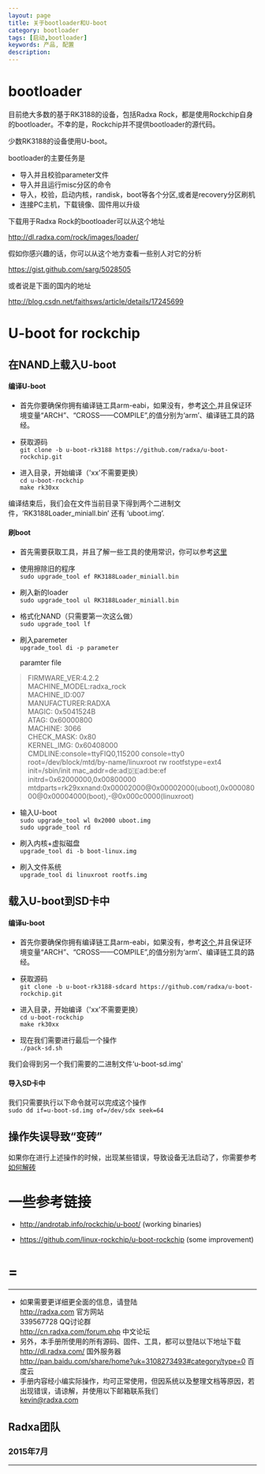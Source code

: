 ```yaml
---
layout: page
title: 关于bootloader和U-boot
category: bootloader
tags: [启动,bootloader]
keywords: 产品, 配置
description:
---
```



# bootloader  

目前绝大多数的基于RK3188的设备，包括Radxa Rock，都是使用Rockchip自身的bootloader。不幸的是，Rockchip并不提供bootloader的源代码。  

少数RK3188的设备使用U-boot。  

bootloader的主要任务是  

* 导入并且校验parameter文件  
* 导入并且运行misc分区的命令  
* 导入，校验，启动内核，randisk，boot等各个分区,或者是recovery分区刷机  
* 连接PC主机，下载镜像、固件用以升级  

下载用于Radxa Rock的bootloader可以从这个地址  

http://dl.radxa.com/rock/images/loader/  

假如你感兴趣的话，你可以从这个地方查看一些别人对它的分析  

https://gist.github.com/sarg/5028505  

或者说是下面的国内的地址  

http://blog.csdn.net/faithsws/article/details/17245699  



# U-boot for rockchip  


## 在NAND上载入U-boot  

#### 编译U-boot  

* 首先你要确保你拥有编译链工具arm-eabi，如果没有，参考[这个](http://radxa.com/Rock/install_toolchain),并且保证环境变量“ARCH”、“CROSS——COMPILE”,的值分别为‘arm’、编译链工具的路经。  

* 获取源码  
	`git clone -b u-boot-rk3188 https://github.com/radxa/u-boot-rockchip.git`  

* 进入目录，开始编译（'xx'不需要更换）  
	`cd u-boot-rockchip`  
	`make rk30xx`  

编译结束后，我们会在文件当前目录下得到两个二进制文件，‘RK3188Loader_miniall.bin’ 还有 ‘uboot.img’.


#### 刷boot  

* 首先需要获取工具，并且了解一些工具的使用常识，你可以参考[这里](http://radxa.com/Rock/flash_the_image)  

* 使用擦除旧的程序  
	`sudo upgrade_tool ef RK3188Loader_miniall.bin`  

* 刷入新的loader  
	`sudo upgrade_tool ul RK3188Loader_miniall.bin`  

* 格式化NAND（只需要第一次这么做）  
	`sudo upgrade_tool lf`  

* 刷入paremeter  
	`upgrade_tool di -p parameter`  

	paramter file  

>  FIRMWARE_VER:4.2.2  
   MACHINE_MODEL:radxa_rock  
   MACHINE_ID:007  
   MANUFACTURER:RADXA  
   MAGIC: 0x5041524B  
   ATAG: 0x60000800  
   MACHINE: 3066    
   CHECK_MASK: 0x80  
   KERNEL_IMG: 0x60408000  
   CMDLINE:console=ttyFIQ0,115200 console=tty0 root=/dev/block/mtd/by-name/linuxroot rw rootfstype=ext4 init=/sbin/init mac_addr=de:ad:de:ad:be:ef initrd=0x62000000,0x00800000 mtdparts=rk29xxnand:0x00002000@0x00002000(uboot),0x00008000@0x00004000(boot),-@0x000c0000(linuxroot)  


* 输入U-boot  
	`sudo upgrade_tool wl 0x2000 uboot.img`  
	`sudo upgrade_tool rd`  

* 刷入内核+虚拟磁盘  
	`upgrade_tool di -b boot-linux.img`  

* 刷入文件系统  
	`upgrade_tool di linuxroot rootfs.img`  


## 载入U-boot到SD卡中  

#### 编译u-boot  

* 首先你要确保你拥有编译链工具arm-eabi，如果没有，参考[这个](http://radxa.com/Rock/install_toolchain),并且保证环境变量“ARCH”、“CROSS——COMPILE”,的值分别为‘arm’、编译链工具的路经。  

* 获取源码  
	`git clone -b u-boot-rk3188-sdcard https://github.com/radxa/u-boot-rockchip.git`  

* 进入目录，开始编译（'xx'不需要更换）  
	`cd u-boot-rockchip`  
	`make rk30xx`  

* 现在我们需要进行最后一个操作  
	`./pack-sd.sh`  

我们会得到另一个我们需要的二进制文件‘u-boot-sd.img'  

#### 导入SD卡中  

我们只需要执行以下命令就可以完成这个操作  
`sudo dd if=u-boot-sd.img of=/dev/sdx seek=64`  


## 操作失误导致“变砖”  

如果你在进行上述操作的时候，出现某些错误，导致设备无法启动了，你需要参考[如何解砖](http://radxa.com/Rock/unbrick)  

# 一些参考链接  

* http://androtab.info/rockchip/u-boot/ (working binaries)  

* https://github.com/linux-rockchip/u-boot-rockchip (some improvement)  


=
=


--------------------------------------------------------------------
* 如果需要更详细更全面的信息，请登陆  
	http://radxa.com  						官方网站  
	339567728         						QQ讨论群  
	http://cn.radxa.com/forum.php					中文论坛  
* 另外，本手册所使用的所有源码、固件、工具，都可以登陆以下地址下载  
	http://dl.radxa.com/                             	      国外服务器  
	http://pan.baidu.com/share/home?uk=3108273493#category/type=0	 百度云  
* 手册内容经小编实际操作，均可正常使用，但因系统以及整理文档等原因，若出现错误，请谅解，并使用以下邮箱联系我们  
	kevin@radxa.com  

## Radxa团队  

### 2015年7月  
--------------------------------------------------------------------
